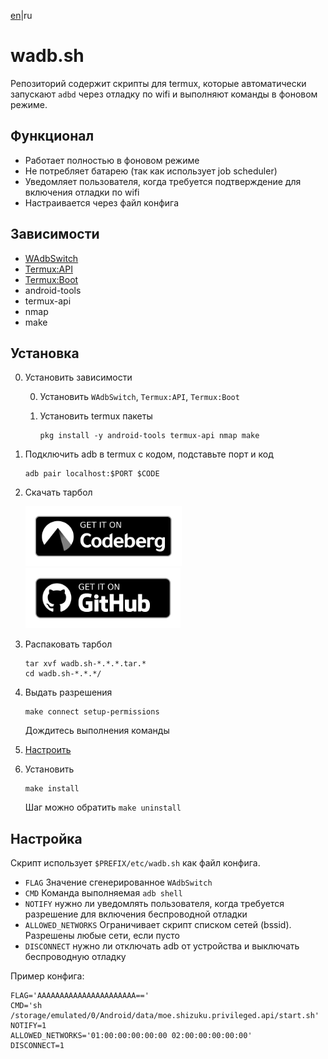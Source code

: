 <!--
    SPDX-FileCopyrightText: NONE

    SPDX-License-Identifier: Unlicense
-->
[en](README.md)|ru

# wadb.sh

Репозиторий содержит скрипты для termux, которые автоматически запускают `adbd` через отладку по wifi и выполняют команды в фоновом режиме.

## Функционал

- Работает полностью в фоновом режиме
- Не потребляет батарею (так как использует job scheduler)
- Уведомляет пользователя, когда требуется подтверждение для включения отладки по wifi
- Настраивается через файл конфига

## Зависимости

- [WAdbSwitch](https://codeberg.org/kulakov444/WAdbSwitch)
- [Termux:API](https://wiki.termux.dev/wiki/Termux:API)
- [Termux:Boot](https://wiki.termux.dev/wiki/Termux:Boot)
- android-tools
- termux-api
- nmap
- make

## Установка

<ol start="0">
    <li>
        <p>Установить зависимости</p>
        <ol start=0>
           <li>Установить <code>WAdbSwitch</code>, <code>Termux:API</code>, <code>Termux:Boot</code></li>
            <li>
                <p>Установить termux пакеты</p>
                <pre><code class="language-shell">pkg install -y android-tools termux-api nmap make</code></pre>
            </li>
        </ol>
    </li>
    <li>
        <p>Подключить adb в termux с кодом, подставьте порт и код</p>
        <pre><code class="language-shell">adb pair localhost:$PORT $CODE</code></pre>
    </li>
    <li>
        <p>Скачать тарбол</p>
        <p>
            <a href="https://codeberg.org/kulakov444/wadb.sh/releases"><img src="badges/get-it-on-codeberg.png" alt="Get it on Codeberg" height="96"></a>
            <a href="https://github.com/kulakov444/wadb.sh/releases"><img src="badges/get-it-on-github.png" alt="Get it on GitHub" height="96"></a>
        </p>
    </li>
    <li>
        <p>Распаковать тарбол</p>
        <pre><code class="language-shell">tar xvf wadb.sh-*.*.*.tar.*
cd wadb.sh-*.*.*/</code></pre>
    </li>
    <li>
        <p>Выдать разрешения</p>
        <pre><code class="language-shell">make connect setup-permissions</code></pre>
        <p>Дождитесь выполнения команды</p>
    </li>
    <li><a href="#configuration">Настроить</a></li>
    <li>
        <p>Установить</p>
        <pre><code class="language-shell">make install</code></pre>
        <p>Шаг можно обратить <code class="language-shell">make uninstall</code></p>
    </li>
</ol>

<h2 id="configuration">Настройка</h2>

Скрипт использует `$PREFIX/etc/wadb.sh` как файл конфига.

- `FLAG` Значение сгенерированное `WAdbSwitch`
- `CMD` Команда выполняемая `adb shell`
- `NOTIFY` нужно ли уведомлять пользователя, когда требуется разрешение для включения беспроводной отладки
- `ALLOWED_NETWORKS` Ограничивает скрипт списком сетей (bssid). Разрешены любые сети, если пусто
- `DISCONNECT` нужно ли отключать adb от устройства и выключать беспроводную отладку

Пример конфига:

```shell
FLAG='AAAAAAAAAAAAAAAAAAAAAA=='
CMD='sh /storage/emulated/0/Android/data/moe.shizuku.privileged.api/start.sh'
NOTIFY=1
ALLOWED_NETWORKS='01:00:00:00:00:00 02:00:00:00:00:00'
DISCONNECT=1
```
